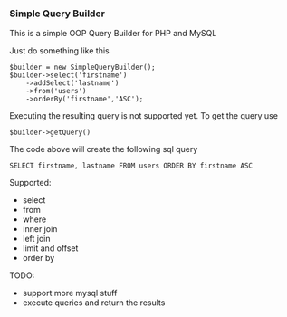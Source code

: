 ### Simple Query Builder

This is a simple OOP Query Builder for PHP and MySQL

Just do something like this
```
$builder = new SimpleQueryBuilder();
$builder->select('firstname')
    ->addSelect('lastname')
    ->from('users')
    ->orderBy('firstname','ASC');
```

Executing the resulting query is not supported yet. To get the query use
```
$builder->getQuery()
```

The code above will create the following sql query
```
SELECT firstname, lastname FROM users ORDER BY firstname ASC
```

Supported:
- select
- from
- where
- inner join
- left join
- limit and offset
- order by

TODO:
- support more mysql stuff
- execute queries and return the results
